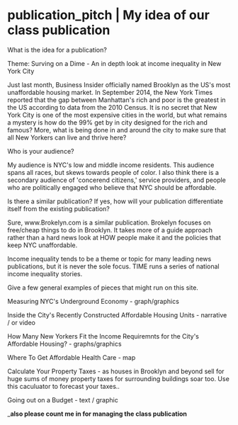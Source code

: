 # publication_pitch | My idea of our class publication 

What is the idea for a publication?

Theme: Surving on a Dime - An in depth look at income inequality in New York City

<p>Just last month, Business Insider officially named Brooklyn as the US's most unaffordable housing market. In September 2014, the New York Times reported that the gap between Manhattan's rich and poor is the greatest in the US according to data from the 2010 Census. It is no secret that New York City is one of the most expensive cities in the world, but what remains a mystery is how do the 99% get by in city designed for the rich and famous? More, what is being done in and around the city to make sure that all New Yorkers can live and thrive here? </p>

Who is your audience?
<p>My audience is NYC's low and middle income residents. This audience spans all races, but skews towards people of color. 
I also think there is a secondary audience of 'concerend citizens,' service providers, and people who are politically engaged who believe that NYC should be affordable.</p>

Is there a similar publication? If yes, how will your publication differentiate itself from the existing publication?
<p>Sure, www.Brokelyn.com is a similar publication. Brokelyn focuses on free/cheap things to do in Brooklyn. It takes more of a guide approach rather than a hard news look at HOW people make it and the policies that keep NYC unaffordable.

Income inequality tends to be a theme or topic for many leading news publications, but it is never the sole focus. TIME runs a series of national income inequality stories.</p>

Give a few general examples of pieces that might run on this site.

Measuring NYC's Underground Economy - graph/graphics

Inside the City's Recently Constructed Affordable Housing Units - narrative / or video 

How Many New Yorkers Fit the Income Requiremnts for the City's Affordable Housing? - graphs/graphics 

Where To Get Affordable Health Care - map 

Calculate Your Property Taxes - as houses in Brooklyn and beyond sell for huge sums of money property taxes for surrounding buildings soar too. Use this caculuator to forecast your taxes.. 

Going out on a Budget - text / graphic 


___also please count me in for managing the class publication__
